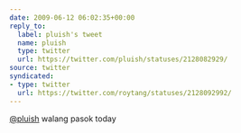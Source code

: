 ```yaml
---
date: 2009-06-12 06:02:35+00:00
reply_to:
  label: pluish's tweet
  name: pluish
  type: twitter
  url: https://twitter.com/pluish/statuses/2128082929/
source: twitter
syndicated:
- type: twitter
  url: https://twitter.com/roytang/statuses/2128092992/
---
```


[@pluish](https://twitter.com/pluish/) walang pasok today